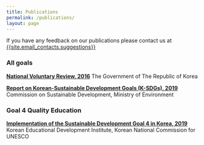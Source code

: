 ```yaml
---
title: Publications
permalink: /publications/
layout: page
---
```


If you have any feedback on our publications please contact us at <a href="mailto:{{site.email_contacts.suggestions}}">{{site.email_contacts.suggestions}}</a>

### All goals

**[National Voluntary Review, 2016](https://sustainabledevelopment.un.org/content/documents/10632National%20Voluntary%20Review%20Report%20(rev_final).pdf)**
The Government of The Republic of Korea

**[Report on Korean-Sustainable Development Goals (K-SDGs), 2019](http://ncsd.go.kr/api/1572586270021_K-SDGs_report_eng.pdf)**
Commission on Sustainable Development, Ministry of Environment



### Goal 4 Quality Education

**[Implementation of the Sustainable Development Goal 4 in Korea, 2019](https://www.unesco.or.kr/assets/data/publication/E4KJFanlhqi5grExbuAMt381VonZeE_1568794687_2.pdf)**
Korean Educational Development Institute, Korean National Commission for UNESCO
